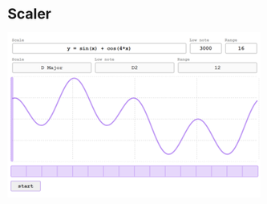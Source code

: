 # Scaler

<a href="https://alexcrist.github.io/scaler/" target="_">
  <img src="demo.png" width="800px" />
</a>
